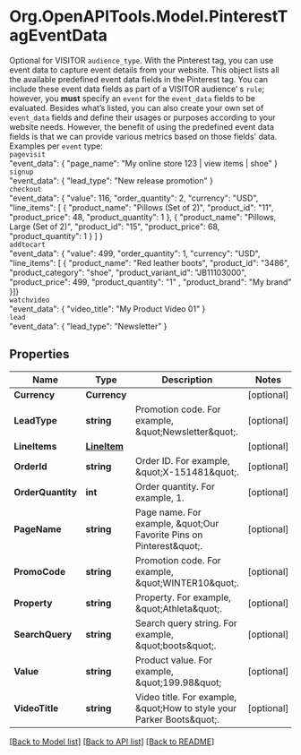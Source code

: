 # Org.OpenAPITools.Model.PinterestTagEventData
Optional for VISITOR `audience_type`. With the Pinterest tag, you can use event data to capture event details from your website. This object lists all the available predefined event data fields in the Pinterest tag. You can include these event data fields as part of a VISITOR audience’ s `rule`; however, you **must** specify an `event` for the `event_data` fields to be evaluated. Besides what’s listed, you can also create your own set of `event_data` fields and define their usages or purposes according to your website needs. However, the benefit of using the predefined event data fields is that we can provide various metrics based on those fields' data.<br>Examples per `event` type:<br>`pagevisit`<br>\"event_data\": { \"page_name\": \"My online store 123 | view items | shoe\" }<br>`signup`<br>\"event_data\": { \"lead_type\": \"New release promotion\" }<br>`checkout`<br>\"event_data\": { \"value\": 116, \"order_quantity\": 2, \"currency\": \"USD\", \"line_items\": [ { \"product_name\": \"Pillows (Set of 2)\", \"product_id\": \"11\", \"product_price\": 48, \"product_quantity\": 1 }, { \"product_name\": \"Pillows, Large (Set of 2)\", \"product_id\": \"15\", \"product_price\": 68, \"product_quantity\": 1 } ] }<br>`addtocart`<br>\"event_data\": { \"value\": 499, \"order_quantity\": 1, \"currency\": \"USD\", \"line_items\": [ { \"product_name\": \"Red leather boots\", \"product_id\": \"3486\", \"product_category\": \"shoe\", \"product_variant_id\": \"JB11103000\", \"product_price\": 499, \"product_quantity\": \"1\" , \"product_brand\": \"My brand\" }]}<br>`watchvideo`<br>\"event_data\": { \"video_title\": \"My Product Video 01\" }<br>`lead`<br>\"event_data\": { \"lead_type\": \"Newsletter\" }

## Properties

Name | Type | Description | Notes
------------ | ------------- | ------------- | -------------
**Currency** | **Currency** |  | [optional] 
**LeadType** | **string** | Promotion code. For example, \&quot;Newsletter\&quot;. | [optional] 
**LineItems** | [**LineItem**](LineItem.md) |  | [optional] 
**OrderId** | **string** | Order ID. For example, \&quot;X-151481\&quot;. | [optional] 
**OrderQuantity** | **int** | Order quantity. For example, 1. | [optional] 
**PageName** | **string** | Page name. For example, \&quot;Our Favorite Pins on Pinterest\&quot;. | [optional] 
**PromoCode** | **string** | Promotion code. For example, \&quot;WINTER10\&quot;. | [optional] 
**Property** | **string** | Property. For example, \&quot;Athleta\&quot;. | [optional] 
**SearchQuery** | **string** | Search query string. For example, \&quot;boots\&quot;. | [optional] 
**Value** | **string** | Product value. For example, \&quot;199.98\&quot; | [optional] 
**VideoTitle** | **string** | Video title. For example, \&quot;How to style your Parker Boots\&quot;. | [optional] 

[[Back to Model list]](../README.md#documentation-for-models) [[Back to API list]](../README.md#documentation-for-api-endpoints) [[Back to README]](../README.md)

